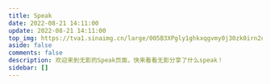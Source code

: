```yaml
---
title: Speak
date: 2022-08-21 14:11:00
update: 2022-08-21 14:11:00
top_img: https://tva1.sinaimg.cn/large/005B3XPgly1ghkxqgvmy0j30zk0irn2q.jpg
aside: false
comments: false
description: 欢迎来到无影的Speak页面，快来看看无影分享了什么speak！
sidebar: []
---
```

<link rel="stylesheet" href="https://blog.wyblog1.tk/ispeak/bb.css"/>
<script src="https://blog.wyblog1.tk/ispeak/bb.js"></script>

<div id="bibi">
<div class="bb-info"></div><div id="bb-main"></div>
</div>
